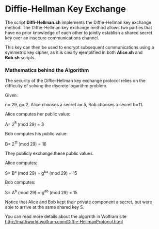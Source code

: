 <h1>Diffie-Hellman Key Exchange</h1>

The script <b>Diffi-Hellman.sh</b> implements the Diffie-Hellman key exchange method. The Diffie-Hellman key exchange method allows two parties that have no prior knowledge of each other to jointly establish a shared secret key over an insecure communications channel.<br>

This key can then be used to encrypt subsequent communications using a symmetric key cipher, as it is clearly ejemplified in both <b>Alice.sh</b> and <b>Bob.sh</b> scripts.

<h3>Mathematics behind the Algorithm</h3>

The security of the Diffie-Hellman key exchange protocol relies on the difficulty of solving the discrete logarithm problem.


Given:

n= 29, g= 2, 
Alice chooses a secret a= 5,
Bob chooses a secret b=11.

Alice computes her public value:

A= 2<sup>5</sup> (mod 29) = 3

Bob computes his public value:

B= 2<sup>11</sup> (mod 29) = 18

They publicly exchange these public values.

Alice computes:

S= B<sup>a</sup> (mod 29) = g<sup>ba</sup> (mod 29) = 15

Bob computes:

S= A<sup>b</sup> (mod 29) = g<sup>ab</sup> (mod 29) = 15

Notice that Alice and Bob kept their private component a secret, but were able to arrive at the same shared key S.

You can read more details about the algorrith in Wolfram site <link>http://mathworld.wolfram.com/Diffie-HellmanProtocol.html</link>


